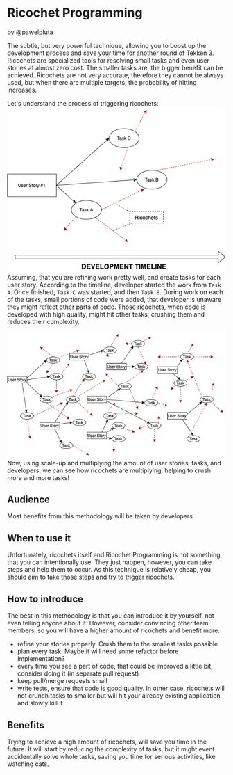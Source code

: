 # Ricochet Programming

by @pawelpluta

The subtle, but very powerful technique, allowing you to boost up the development process and save your time for another round of Tekken 3.
Ricochets are specialized tools for resolving small tasks and even user stories at almost zero cost. The smaller tasks are,
the bigger benefit can be achieved. Ricochets are not very accurate, therefore they cannot be always 
used, but when there are multiple targets, the probability of hitting increases.

Let's understand the process of triggering ricochets:
![Ricochet Programming overview](images/1-ricochet-overview.png)
Assuming, that you are refining work pretty well, and create tasks for each user story. According to the timeline, developer 
started the work from `Task A`. Once finished, `Task C` was started, and then `Task B`. During work on each of the tasks, 
small portions of code were added, that developer is unaware they might reflect other parts of code. Those ricochets, when
code is developed with high quality, might hit other tasks, crushing them and reduces their complexity.

![Scaled Ricochet Programming](images/2-scaled-richocet.png)
Now, using scale-up and multiplying the amount of user stories, tasks, and developers, we can see how ricochets are multiplying,
helping to crush more and more tasks!

## Audience

Most benefits from this methodology will be taken by developers

## When to use it

Unfortunately, ricochets itself and Ricochet Programming is not something, that you can intentionally use. 
They just happen, however, you can take steps and help them to occur. As this technique is relatively cheap, you should 
aim to take those steps and try to trigger ricochets.

## How to introduce

The best in this methodology is that you can introduce it by yourself, not even telling anyone about it. However, consider
convincing other team members, so you will have a higher amount of ricochets and benefit more.

* refine your stories properly. Crush them to the smallest tasks possible
* plan every task. Maybe it will need some refactor before implementation?
* every time you see a part of code, that could be improved a little bit, consider doing it (in separate pull request)
* keep pull/merge requests small
* write tests, ensure that code is good quality. In other case, ricochets will not crunch tasks to smaller but will hit your already existing application and slowly kill it

## Benefits

Trying to achieve a high amount of ricochets, will save you time in the future. It will start by reducing the complexity of 
tasks, but it might event accidentally solve whole tasks, saving you time for serious activities, like watching cats.
